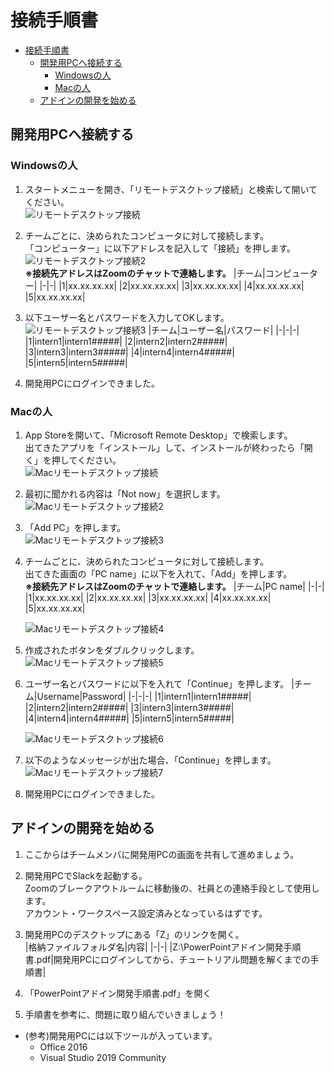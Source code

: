 # 接続手順書
- [接続手順書](#接続手順書)
  - [開発用PCへ接続する](#開発用pcへ接続する)
    - [Windowsの人](#windowsの人)
    - [Macの人](#macの人)
  - [アドインの開発を始める](#アドインの開発を始める)

## 開発用PCへ接続する
### Windowsの人
1. スタートメニューを開き、「リモートデスクトップ接続」と検索して開いてください。  
  ![リモートデスクトップ接続](img/remote.png)

1. チームごとに、決められたコンピュータに対して接続します。  
  「コンピューター」に以下アドレスを記入して「接続」を押します。  
  ![リモートデスクトップ接続2](img/remote2.png)  
  __※接続先アドレスはZoomのチャットで連絡します。__
    |チーム|コンピューター|
    |-|-|
    |1|xx.xx.xx.xx|
    |2|xx.xx.xx.xx|
    |3|xx.xx.xx.xx|
    |4|xx.xx.xx.xx|
    |5|xx.xx.xx.xx|

1. 以下ユーザー名とパスワードを入力してOKします。  
  ![リモートデスクトップ接続3](img/remote3.png)
    |チーム|ユーザー名|パスワード|
    |-|-|-|
    |1|intern1|intern1#####|
    |2|intern2|intern2#####|
    |3|intern3|intern3#####|
    |4|intern4|intern4#####|
    |5|intern5|intern5#####|

1. 開発用PCにログインできました。

### Macの人
1. App Storeを開いて、「Microsoft Remote Desktop」で検索します。  
    出てきたアプリを「インストール」して、インストールが終わったら「開く」を押してください。  
  ![Macリモートデスクトップ接続](img/mac_remote.png)

1. 最初に聞かれる内容は「Not now」を選択します。  
  ![Macリモートデスクトップ接続2](img/mac_remote2.png)

1. 「Add PC」を押します。  
  ![Macリモートデスクトップ接続3](img/mac_remote3.png)

1. チームごとに、決められたコンピュータに対して接続します。  
  出てきた画面の「PC name」に以下を入れて、「Add」を押します。  
  __※接続先アドレスはZoomのチャットで連絡します。__
    |チーム|PC name|
    |-|-|
    |1|xx.xx.xx.xx|
    |2|xx.xx.xx.xx|
    |3|xx.xx.xx.xx|
    |4|xx.xx.xx.xx|
    |5|xx.xx.xx.xx|

    ![Macリモートデスクトップ接続4](img/mac_remote4.png)

1. 作成されたボタンをダブルクリックします。  
  ![Macリモートデスクトップ接続5](img/mac_remote5.png)

1. ユーザー名とパスワードに以下を入れて「Continue」を押します。
    |チーム|Username|Password|
    |-|-|-|
    |1|intern1|intern1#####|
    |2|intern2|intern2#####|
    |3|intern3|intern3#####|
    |4|intern4|intern4#####|
    |5|intern5|intern5#####|  

    ![Macリモートデスクトップ接続6](img/mac_remote6.png)

1. 以下のようなメッセージが出た場合、「Continue」を押します。  
  ![Macリモートデスクトップ接続7](img/mac_remote7.png)

1. 開発用PCにログインできました。

## アドインの開発を始める

1. ここからはチームメンバに開発用PCの画面を共有して進めましょう。

1. 開発用PCでSlackを起動する。  
  Zoomのブレークアウトルームに移動後の、社員との連絡手段として使用します。  
  アカウント・ワークスペース設定済みとなっているはずです。

1. 開発用PCのデスクトップにある「Z」のリンクを開く。  
    |格納ファイルフォルダ名|内容|
    |-|-|
    |Z:\PowerPointアドイン開発手順書.pdf|開発用PCにログインしてから、チュートリアル問題を解くまでの手順書|

1. 「PowerPointアドイン開発手順書.pdf」を開く

1. 手順書を参考に、問題に取り組んでいきましょう！

* (参考)開発用PCには以下ツールが入っています。
  * Office 2016
  * Visual Studio 2019 Community

